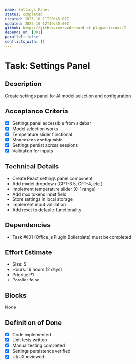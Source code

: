 ```yaml
---
name: Settings Panel
status: completed
created: 2025-10-11T20:45:07Z
updated: 2025-10-12T19:30:00Z
github: https://github.com/vzdr/word-ai-plugin/issues/7
depends_on: [001]
parallel: false
conflicts_with: []
---
```


# Task: Settings Panel

## Description
Create settings panel for AI model selection and configuration

## Acceptance Criteria
- [x] Settings panel accessible from sidebar
- [x] Model selection works
- [x] Temperature slider functional
- [x] Max tokens configurable
- [x] Settings persist across sessions
- [x] Validation for inputs

## Technical Details
- Create React settings panel component
- Add model dropdown (GPT-3.5, GPT-4, etc.)
- Implement temperature slider (0-1 range)
- Add max tokens input field
- Store settings in local storage
- Implement input validation
- Add reset to defaults functionality

## Dependencies
- Task #001 (Office.js Plugin Boilerplate) must be completed

## Effort Estimate
- Size: S
- Hours: 16 hours (2 days)
- Priority: P1
- Parallel: false

## Blocks
None

## Definition of Done
- [x] Code implemented
- [x] Unit tests written
- [x] Manual testing completed
- [x] Settings persistence verified
- [x] UI/UX reviewed
